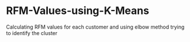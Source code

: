 # RFM-Values-using-K-Means
Calculating RFM values for each customer and using elbow method trying to identify the cluster
